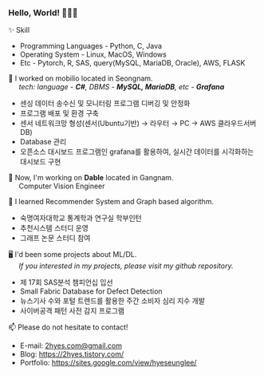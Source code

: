 ### Hello, World! 👩🏼‍💻

<!--
**2hyes/2hyes** is a ✨ _special_ ✨ repository because its `README.md` (this file) appears on your GitHub profile.
-->
✨ Skill
* Programming Languages - Python, C, Java
* Operating System - Linux, MacOS, Windows
* Etc - Pytorch, R, SAS, query(MySQL, MariaDB, Oracle), AWS, FLASK

🔭 I worked on mobilio located in Seongnam. \
&ensp;&ensp;&ensp;<i>tech: language - <b>C#</b>, DBMS - <b>MySQL, MariaDB</b>, etc - <b>Grafana</b></i>
<ul>
  <li>센싱 데이터 송수신 및 모니터링 프로그램 디버깅 및 안정화</li>
  <li>프로그램 배포 및 환경 구축</li>
  <li>센서 네트워크망 형성(센서(Ubuntu기반) → 라우터 → PC → AWS 클라우드서버 DB)</li>
  <li>Database 관리</li>
  <li>오픈소스 대시보드 프로그램인 grafana를 활용하여, 실시간 데이터를 시각화하는 대시보드 구현</li>
</ul>

🧠 Now, I'm working on <b>Dable</b> located in Gangnam. \
&ensp;&ensp;&ensp;Computer Vision Engineer

🌱 I learned Recommender System and Graph based algorithm.
<ul>
  <li>숙명여자대학교 통계학과 연구실 학부인턴</li>
  <li>추천시스템 스터디 운영</li>
  <li>그래프 논문 스터디 참여</li>
</ul>

🖥 I'd been some projects about ML/DL. \
&ensp;&ensp;&ensp;<i>If you interested in my projects, please visit my github repository.</i>
<ul>
  <li>제 17회 SAS분석 챔피언십 입선</li>  
  <li>Small Fabric Database for Defect Detection</li>  
  <li>뉴스기사 수와 포털 트렌드를 활용한 주간 소비자 심리 지수 개발</li>  
  <li>사이버공격 패턴 사전 감지 프로그램</li>  
</ul>

📫 Please do not hesitate to contact!
 <ul>
  <li>E-mail: <a href="2hyes.com@gmail.com">2hyes.com@gmail.com</a></li>
  <li>Blog: <a href="https://2hyes.tistory.com/">https://2hyes.tistory.com/</a></li>
  <li>Portfolio: <a href="https://sites.google.com/view/hyeseunglee/">https://sites.google.com/view/hyeseunglee/</a></li>
</ul>

<!--
- 😄 Pronouns: ...
- ⚡ Fun fact: ...
- 👯 I’m looking to collaborate on ...
- 🤔 I’m looking for help with ...
💬 Ask me about ...
![Anurag's github stats](https://github-readme-stats.vercel.app/api?username=2hyes&show_icons=true)
<br>
-->
